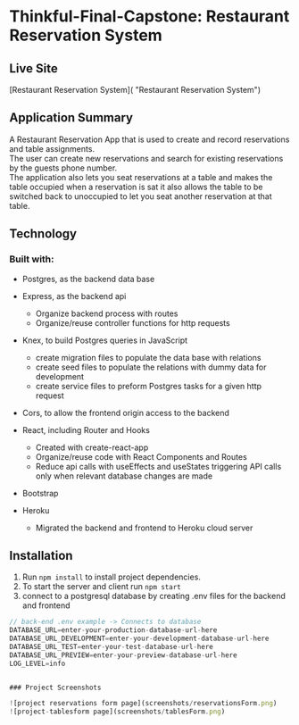 # Thinkful-Final-Capstone: Restaurant Reservation System

## Live Site
[Restaurant Reservation System]( "Restaurant Reservation System")  

## Application Summary
A Restaurant Reservation App that is used to create and record reservations and table assignments.  
The user can create new reservations and search for existing reservations by the guests phone number.  
The application also lets you seat reservations at a table and makes the table occupied when a reservation 
is sat it also allows the table to be switched back to unoccupied to let you seat another reservation at that table.

## Technology

### Built with:
* Postgres, as the backend data base

* Express, as the backend api
  * Organize backend process with routes
  * Organize/reuse controller functions for http requests
* Knex, to build Postgres queries in JavaScript
  * create migration files to populate the data base with relations
  * create seed files to populate the relations with dummy data for development
  * create service files to preform Postgres tasks for a given http request
* Cors, to allow the frontend origin access to the backend
* React, including Router and Hooks
  * Created with create-react-app
  * Organize/reuse code with React Components and Routes
  * Reduce api calls with useEffects and useStates triggering API calls only when relevant database changes are made
* Bootstrap 
* Heroku
  * Migrated the backend and frontend to Heroku cloud server

## Installation
1. Run `npm install` to install project dependencies.
2. To start the server and client run `npm start`
3. connect to a postgresql database by creating .env files for the backend and frontend
 ```js
// back-end .env example -> Connects to database
DATABASE_URL=enter-your-production-database-url-here
DATABASE_URL_DEVELOPMENT=enter-your-development-database-url-here
DATABASE_URL_TEST=enter-your-test-database-url-here
DATABASE_URL_PREVIEW=enter-your-preview-database-url-here
LOG_LEVEL=info


### Project Screenshots

![project reservations form page](screenshots/reservationsForm.png)
![project-tablesform page](screenshots/tablesForm.png)
